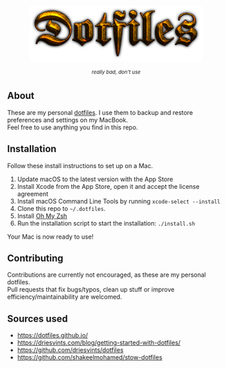<p align="center"><img src=".github/logo.png" width="400"></p>

<p align="center">
  <sup><em>really bad, don't use</em></sup>
</p>

## About
These are my personal [dotfiles](https://www.freecodecamp.org/news/dive-into-dotfiles-part-1-e4eb1003cff6/). I use them to backup and restore preferences and settings on my MacBook.  
Feel free to use anything you find in this repo.

## Installation
Follow these install instructions to set up on a Mac.

1. Update macOS to the latest version with the App Store
2. Install Xcode from the App Store, open it and accept the license agreement
3. Install macOS Command Line Tools by running `xcode-select --install`
4. Clone this repo to `~/.dotfiles`.
5. Install [Oh My Zsh](https://github.com/robbyrussell/oh-my-zsh#getting-started)
6. Run the installation script to start the installation: `./install.sh`

Your Mac is now ready to use!

## Contributing
Contributions are currently not encouraged, as these are my personal dotfiles.  
Pull requests that fix bugs/typos, clean up stuff or improve efficiency/maintainability are welcomed.

## Sources used
- https://dotfiles.github.io/
- https://driesvints.com/blog/getting-started-with-dotfiles/
- https://github.com/driesvints/dotfiles
- https://github.com/shakeelmohamed/stow-dotfiles
